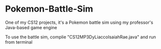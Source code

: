 # Pokemon-Battle-Sim
One of my CS12 projects, it's a Pokemon battle sim using my professor's Java-based game engine

To use the battle sim, complie "CS12MP3DyLiaccoIsaiahRae.java" and run from terminal
